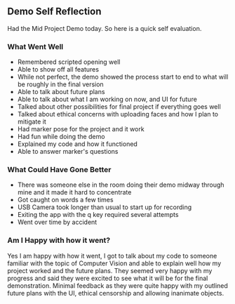 ## Demo Self Reflection

Had the Mid Project Demo today. So here is a quick self evaluation.

### What Went Well

* Remembered scripted opening well
* Able to show off all features
* While not perfect, the demo showed the process start to end to what will be roughly in the final version
* Able to talk about future plans
* Able to talk about what I am working on now, and UI for future
* Talked about other possibilities for final project if everything goes well
* Talked about ethical concerns with uploading faces and how I plan to mitigate it
* Had marker pose for the project and it work
* Had fun while doing the demo
* Explained my code and how it functioned
* Able to answer marker's questions

### What Could Have Gone Better

* There was someone else in the room doing their demo midway through mine and it made it hard to concentrate
* Got caught on words a few times
* USB Camera took longer than usual to start up for recording
* Exiting the app with the q key required several attempts
* Went over time by accident

### Am I Happy with how it went?

Yes I am happy with how it went, I got to talk about my code to someone familiar with the topic of Computer Vision and able to explain well how my project worked and the future plans. They seemed very happy with my progress and said they were excited to see what it will be for the final demonstration. Minimal feedback as they were quite happy with my outlined future plans with the UI, ethical censorship and allowing inanimate objects.